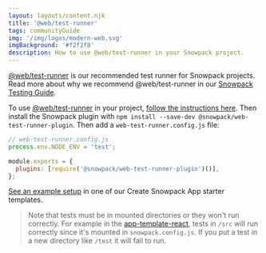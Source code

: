 ```yaml
---
layout: layouts/content.njk
title: '@web/test-runner'
tags: communityGuide
img: '/img/logos/modern-web.svg'
imgBackground: '#f2f2f8'
description: How to use @web/test-runner in your Snowpack project.
---
```


[@web/test-runner](https://www.npmjs.com/package/@web/test-runner) is our recommended test runner for Snowpack projects. Read more about why we recommend @web/test-runner in our [Snowpack Testing Guide](/guides/testing).

To use [@web/test-runner](https://www.npmjs.com/package/@web/test-runner) in your project, [follow the instructions here](https://modern-web.dev/docs/test-runner/overview/). Then install the Snowpack plugin with `npm install --save-dev @snowpack/web-test-runner-plugin`. Then add a `web-test-runner.config.js` file:

```js
// web-test-runner.config.js
process.env.NODE_ENV = 'test';

module.exports = {
  plugins: [require('@snowpack/web-test-runner-plugin')()],
};
```

[See an example setup](https://github.com/snowpackjs/snowpack/blob/main/create-snowpack-app/app-template-react) in one of our Create Snowpack App starter templates.

> Note that tests must be in mounted directories or they won't run correctly. For example in the [app-template-react](https://github.com/snowpackjs/snowpack/blob/main/create-snowpack-app/app-template-react), tests in `/src` will run correctly since it's mounted in `snowpack.config.js`. If you put a test in a new directory like `/test` it will fail to run.
